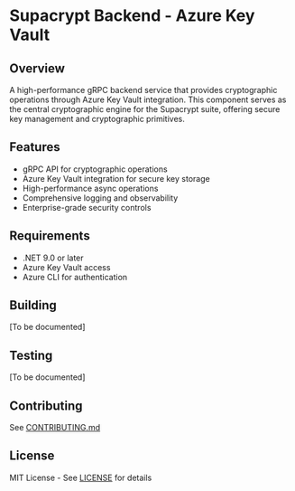 # Supacrypt Backend - Azure Key Vault

## Overview

A high-performance gRPC backend service that provides cryptographic operations through Azure Key Vault integration. This component serves as the central cryptographic engine for the Supacrypt suite, offering secure key management and cryptographic primitives.

## Features

- gRPC API for cryptographic operations
- Azure Key Vault integration for secure key storage
- High-performance async operations
- Comprehensive logging and observability
- Enterprise-grade security controls

## Requirements

- .NET 9.0 or later
- Azure Key Vault access
- Azure CLI for authentication

## Building

[To be documented]

## Testing

[To be documented]

## Contributing

See [CONTRIBUTING.md](../supacrypt-common/docs/CONTRIBUTING.md)

## License

MIT License - See [LICENSE](LICENSE) for details